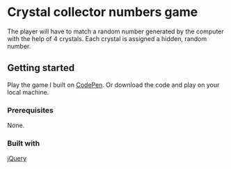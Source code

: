 # Crystal collector numbers game 

The player will have to match a random number generated by the computer with the help of 4 crystals. Each crystal is assigned a hidden, random number.

## Getting started 

Play the game I built on [CodePen](https://codepen.io/alibar/pen/WEYQEg). Or download the code and play on your local machine. 

### Prerequisites

None. 

### Built with 

[jQuery](https://developers.google.com/speed/libraries/#jquery) 
